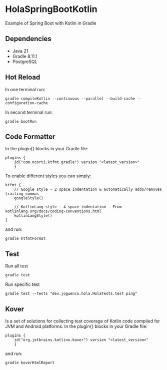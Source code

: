 # HolaSpringBootKotlin
Example of Spring Boot with Kotlin in Gradle

## Dependencies
- Java 21
- Gradle 8.11.1
- PostgreSQL

## Hot Reload
In one terminal run:
```
gradle compileKotlin --continuous --parallel --build-cache --configuration-cache
```
In second terminal run:
```
gradle bootRun
```

## Code Formatter
In the plugin{} blocks in your Gradle file:
```
plugins {
    id("com.ncorti.ktfmt.gradle") version "<latest_version>"
    }
```
To enable different styles you can simply:
```
ktfmt {
    // Google style - 2 space indentation & automatically adds/removes trailing commas
    googleStyle()
    
    // KotlinLang style - 4 space indentation - From kotlinlang.org/docs/coding-conventions.html
    kotlinLangStyle()
}
```
and run:
```
gradle ktfmtFormat
```
## Test
Run all test
```
gradle test
```
Run specific test
```
gradle test --tests "dev.joguenco.hola.HolaTests.test ping"
```
## Kover
Is a set of solutions for collecting test coverage of Kotlin code compiled for JVM and Android platforms.
In the plugin{} blocks in your Gradle file:
```
plugins {
	id("org.jetbrains.kotlinx.kover") version "<latest_version>"
    }
```
and run:
```
gradle koverHtmlReport
```